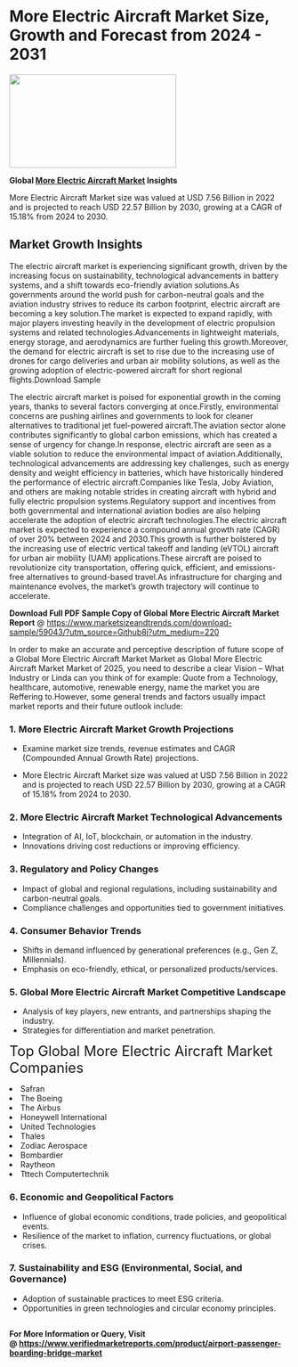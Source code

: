 <H1>More Electric Aircraft Market Size, Growth and Forecast from 2024 - 2031</H1><img class="aligncenter size-medium wp-image-584254" src="https://thirdeyenews.in/wp-content/uploads/2024/09/Global-Market-Research-300x168.jpeg" alt="" width="300" height="168" /><p><strong>Global&nbsp;<a href="https://www.marketsizeandtrends.com/download-sample/59043/?utm_source=Github8j?utm_medium=220">More Electric Aircraft Market</a> Insights</strong></p><p>More Electric Aircraft Market size was valued at USD 7.56 Billion in 2022 and is projected to reach USD 22.57 Billion by 2030, growing at a CAGR of 15.18% from 2024 to 2030.</p><p><h2>Market Growth Insights</h2> <p>The electric aircraft market is experiencing significant growth, driven by the increasing focus on sustainability, technological advancements in battery systems, and a shift towards eco-friendly aviation solutions.As governments around the world push for carbon-neutral goals and the aviation industry strives to reduce its carbon footprint, electric aircraft are becoming a key solution.The market is expected to expand rapidly, with major players investing heavily in the development of electric propulsion systems and related technologies.Advancements in lightweight materials, energy storage, and aerodynamics are further fueling this growth.Moreover, the demand for electric aircraft is set to rise due to the increasing use of drones for cargo deliveries and urban air mobility solutions, as well as the growing adoption of electric-powered aircraft for short regional flights.Download Sample </p> <p>The electric aircraft market is poised for exponential growth in the coming years, thanks to several factors converging at once.Firstly, environmental concerns are pushing airlines and governments to look for cleaner alternatives to traditional jet fuel-powered aircraft.The aviation sector alone contributes significantly to global carbon emissions, which has created a sense of urgency for change.In response, electric aircraft are seen as a viable solution to reduce the environmental impact of aviation.Additionally, technological advancements are addressing key challenges, such as energy density and weight efficiency in batteries, which have historically hindered the performance of electric aircraft.Companies like Tesla, Joby Aviation, and others are making notable strides in creating aircraft with hybrid and fully electric propulsion systems.Regulatory support and incentives from both governmental and international aviation bodies are also helping accelerate the adoption of electric aircraft technologies.The electric aircraft market is expected to experience a compound annual growth rate (CAGR) of over 20% between 2024 and 2030.This growth is further bolstered by the increasing use of electric vertical takeoff and landing (eVTOL) aircraft for urban air mobility (UAM) applications.These aircraft are poised to revolutionize city transportation, offering quick, efficient, and emissions-free alternatives to ground-based travel.As infrastructure for charging and maintenance evolves, the market’s growth trajectory will continue to accelerate.</p><p><span class=""><strong>Download Full PDF Sample Copy of Global More Electric Aircraft Market Report</strong> @ <a href="https://www.marketsizeandtrends.com/download-sample/59043/?utm_source=Github8j?utm_medium=220" target="_blank">https://www.marketsizeandtrends.com/download-sample/59043/?utm_source=Github8j?utm_medium=220</a></span></p><p>In order to make an accurate and perceptive description of future scope of a Global&nbsp;More Electric Aircraft Market Market as Global&nbsp;More Electric Aircraft Market Market of 2025, you need to describe a clear Vision &ndash; What Industry or Linda can you think of for example: Quote from a Technology, healthcare, automotive, renewable energy, name the market you are Reffering to.However, some general trends and factors usually impact market reports and their future outlook include:</p><h3>1.&nbsp;<strong>More Electric Aircraft Market Growth Projections</strong></h3><ul><li>Examine market size trends, revenue estimates and CAGR (Compounded Annual Growth Rate) projections.</li><li><p>More Electric Aircraft Market size was valued at USD 7.56 Billion in 2022 and is projected to reach USD 22.57 Billion by 2030, growing at a CAGR of 15.18% from 2024 to 2030.</p></li></ul><h3>2.&nbsp;<strong>More Electric Aircraft Market Technological Advancements</strong></h3><ul><li>Integration of AI, IoT, blockchain, or automation in the industry.</li><li>Innovations driving cost reductions or improving efficiency.</li></ul><h3>3.&nbsp;<strong>Regulatory and Policy Changes</strong></h3><ul><li>Impact of global and regional regulations, including sustainability and carbon-neutral goals.</li><li>Compliance challenges and opportunities tied to government initiatives.</li></ul><h3>4.&nbsp;<strong>Consumer Behavior Trends</strong></h3><ul><li>Shifts in demand influenced by generational preferences (e.g., Gen Z, Millennials).</li><li>Emphasis on eco-friendly, ethical, or personalized products/services.</li></ul><h3>5.&nbsp;<strong>Global More Electric Aircraft Market Competitive Landscape</strong></h3><ul><li>Analysis of key players, new entrants, and partnerships shaping the industry.</li><li>Strategies for differentiation and market penetration.</li></ul><p data-pm-slice="1 1 []"><span style="color: inherit; font-family: inherit; font-size: 25px;">Top Global More Electric Aircraft Market Companies</span></p><div class="" data-test-id=""><p><li>Safran</li><li> The Boeing</li><li> The Airbus</li><li> Honeywell International</li><li> United Technologies</li><li> Thales</li><li> Zodiac Aerospace</li><li> Bombardier</li><li> Raytheon</li><li> Tttech Computertechnik</li></p></div><h3>6.&nbsp;<strong>Economic and Geopolitical Factors</strong></h3><ul><li>Influence of global economic conditions, trade policies, and geopolitical events.</li><li>Resilience of the market to inflation, currency fluctuations, or global crises.</li></ul><h3>7.&nbsp;<strong>Sustainability and ESG (Environmental, Social, and Governance)</strong></h3><ul><li>Adoption of sustainable practices to meet ESG criteria.</li><li>Opportunities in green technologies and circular economy principles.</li></ul><h2><strong style="font-size: 14px;">For More Information or Query, Visit @&nbsp;</strong><a style="background-color: #ffffff; font-size: 14px;" href="https://www.marketsizeandtrends.com/report/more-electric-aircraft-market/" target="_blank">https://www.verifiedmarketreports.com/product/airport-passenger-boarding-bridge-market</a></h2>